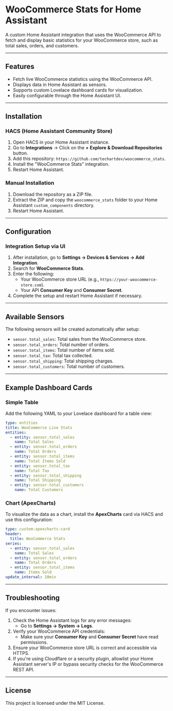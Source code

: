 # WooCommerce Stats for Home Assistant

A custom Home Assistant integration that uses the WooCommerce API to fetch and display basic statistics for your WooCommerce store, such as total sales, orders, and customers.

---

## Features
- Fetch live WooCommerce statistics using the WooCommerce API.
- Displays data in Home Assistant as sensors.
- Supports custom Lovelace dashboard cards for visualization.
- Easily configurable through the Home Assistant UI.

---

## Installation

### HACS (Home Assistant Community Store)
1. Open HACS in your Home Assistant instance.
2. Go to **Integrations** → Click on the **+ Explore & Download Repositories** button.
3. Add this repository: `https://github.com/techartdev/woocommerce_stats`.
4. Install the "WooCommerce Stats" integration.
5. Restart Home Assistant.

### Manual Installation
1. Download the repository as a ZIP file.
2. Extract the ZIP and copy the `woocommerce_stats` folder to your Home Assistant `custom_components` directory.
3. Restart Home Assistant.

---

## Configuration

### Integration Setup via UI
1. After installation, go to **Settings → Devices & Services → Add Integration**.
2. Search for **WooCommerce Stats**.
3. Enter the following:
   - Your WooCommerce store URL (e.g., `https://your-woocommerce-store.com`).
   - Your API **Consumer Key** and **Consumer Secret**.
4. Complete the setup and restart Home Assistant if necessary.

---

## Available Sensors
The following sensors will be created automatically after setup:
- `sensor.total_sales`: Total sales from the WooCommerce store.
- `sensor.total_orders`: Total number of orders.
- `sensor.total_items`: Total number of items sold.
- `sensor.total_tax`: Total tax collected.
- `sensor.total_shipping`: Total shipping charges.
- `sensor.total_customers`: Total number of customers.

---

## Example Dashboard Cards

### Simple Table
Add the following YAML to your Lovelace dashboard for a table view:

```yaml
type: entities
title: WooCommerce Live Stats
entities:
  - entity: sensor.total_sales
    name: Total Sales
  - entity: sensor.total_orders
    name: Total Orders
  - entity: sensor.total_items
    name: Total Items Sold
  - entity: sensor.total_tax
    name: Total Tax
  - entity: sensor.total_shipping
    name: Total Shipping
  - entity: sensor.total_customers
    name: Total Customers
```

### Chart (ApexCharts)
To visualize the data as a chart, install the **ApexCharts** card via HACS and use this configuration:

```yaml
type: custom:apexcharts-card
header:
  title: WooCommerce Stats
series:
  - entity: sensor.total_sales
    name: Total Sales
  - entity: sensor.total_orders
    name: Total Orders
  - entity: sensor.total_items
    name: Items Sold
update_interval: 10min
```

---

## Troubleshooting
If you encounter issues:
1. Check the Home Assistant logs for any error messages:
   - Go to **Settings → System → Logs**.
2. Verify your WooCommerce API credentials:
   - Make sure your **Consumer Key** and **Consumer Secret** have read permissions.
3. Ensure your WooCommerce store URL is correct and accessible via HTTPS.
4. If you're using Cloudflare or a security plugin, allowlist your Home Assistant server's IP or bypass security checks for the WooCommerce REST API.

---

## License
This project is licensed under the MIT License.

